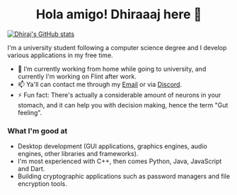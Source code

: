 <h1 align="center"> Hola amigo! Dhiraaaj here 🍃 </h1>

[![Dhiraj's GitHub stats](https://github-readme-stats.vercel.app/api?username=dhirajwishal&show_icons=true&theme=tokyonight)](https://github.com/anuraghazra/github-readme-stats)

I'm a university student following a computer science degree and I develop various applications in my free time.

- 🔭 I’m currently working from home while going to university, and currently I'm working on Flint after work.
- 📫 Ya'll can contact me through my [Email](mailto:wishaldhiraj@gmail.com) or via [Discord](Stonks#4423).
- ⚡ Fun fact: There's actually a considerable amount of neurons in your stomach, and it can help you with decision making, hence the term "Gut feeling".

### What I'm good at

- Desktop development (GUI applications, graphics engines, audio engines, other libraries and frameworks).
- I'm most experienced with C++, then comes Python, Java, JavaScript and Dart.
- Building cryptographic applications such as password managers and file encryption tools.
